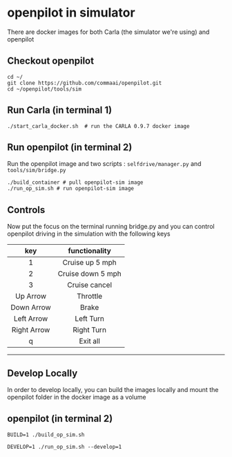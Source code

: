 openpilot in simulator
=====================
There are docker images for both Carla (the simulator we're using) and openpilot

## Checkout openpilot
```
cd ~/
git clone https://github.com/commaai/openpilot.git
cd ~/openpilot/tools/sim
```
## Run Carla (in terminal 1)
```
./start_carla_docker.sh  # run the CARLA 0.9.7 docker image
```
## Run openpilot (in terminal 2)
Run the openpilot image and two scripts : `selfdrive/manager.py` and `tools/sim/bridge.py`
```
./build_container # pull openpilot-sim image
./run_op_sim.sh # run openpilot-sim image
```
## Controls
Now put the focus on the terminal running bridge.py and you can control
openpilot driving in the simulation with the following keys

|  key  |   functionality   |
| :---: | :---------------: |
|   1   | Cruise up 5 mph |
|   2   | Cruise down 5 mph |
|   3   |   Cruise cancel   |
|   Up Arrow   |  Throttle  |
|  Down Arrow    |  Brake  |
|   Left Arrow   |  Left Turn  |
|   Right Arrow   |  Right Turn  |
|   q   |     Exit all      |


--- 

## Develop Locally
In order to develop locally, you can build the images locally and mount the openpilot folder in the docker image as a volume

## openpilot (in terminal 2)
```
BUILD=1 ./build_op_sim.sh

DEVELOP=1 ./run_op_sim.sh --develop=1
```
